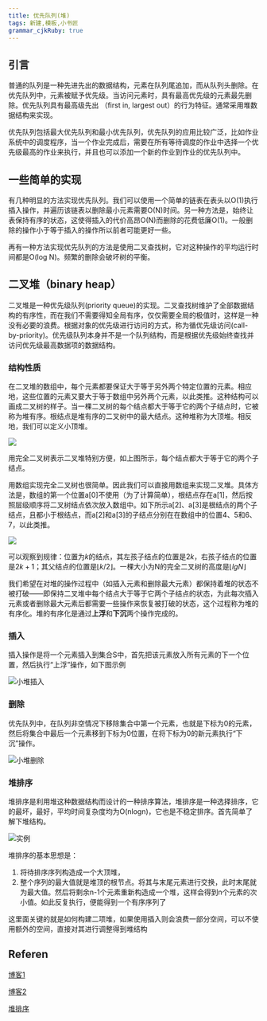 ```yaml
---
title: 优先队列(堆)
tags: 新建,模板,小书匠
grammar_cjkRuby: true
---
```


## 引言

普通的队列是一种先进先出的数据结构，元素在队列尾追加，而从队列头删除。在优先队列中，元素被赋予优先级。当访问元素时，具有最高优先级的元素最先删除。优先队列具有最高级先出 （first in, largest out）的行为特征。通常采用堆数据结构来实现。

优先队列包括最大优先队列和最小优先队列，优先队列的应用比较广泛，比如作业系统中的调度程序，当一个作业完成后，需要在所有等待调度的作业中选择一个优先级最高的作业来执行，并且也可以添加一个新的作业到作业的优先队列中。

## 一些简单的实现

有几种明显的方法实现优先队列。我们可以使用一个简单的链表在表头以O(1)执行插入操作，并遍历该链表以删除最小元素需要O(N)时间。另一种方法是，始终让表保持有序的状态，这使得插入的代价高昂O(N)而删除的花费低廉O(1)。一般删除的操作小于等于插入的操作所以前者可能更好一些。

再有一种方法实现优先队列的方法是使用二叉查找树，它对这种操作的平均运行时间都是O(log N)。频繁的删除会破坏树的平衡。

## 二叉堆（binary heap）
二叉堆是一种优先级队列(priority queue)的实现。二叉查找树维护了全部数据结构的有序性，而在我们不需要得知全局有序，仅仅需要全局的极值时，这样是一种没有必要的浪费。根据对象的优先级进行访问的方式，称为循优先级访问(call-by-priority)。优先级队列本身并不是一个队列结构，而是根据优先级始终查找并访问优先级最高数据项的数据结构。

### 结构性质

在二叉堆的数组中，每个元素都要保证大于等于另外两个特定位置的元素。相应地，这些位置的元素又要大于等于数组中另外两个元素，以此类推。这种结构可以画成二叉树的样子。当一棵二叉树的每个结点都大于等于它的两个子结点时，它被称为堆有序。根结点是堆有序的二叉树中的最大结点。这种堆称为大顶堆。相反地，我们可以定义小顶堆。

![](https://hosbimkimg.oss-cn-beijing.aliyuncs.com/pic/1538545129367.png)

用完全二叉树表示二叉堆特别方便，如上图所示，每个结点都大于等于它的两个子结点。

用数组实现完全二叉树也很简单。因此我们可以直接用数组来实现二叉堆。具体方法是，数组的第一个位置a[0]不使用（为了计算简单），根结点存在a[1]，然后按照层级顺序将二叉树结点依次放入数组中。如下所示a[2]、a[3]是根结点的两个子结点，且都小于根结点，而a[2]和a[3]的子结点分别在在数组中的位置4、5和6、7，以此类推。

![](https://hosbimkimg.oss-cn-beijing.aliyuncs.com/pic/1538545201716.png)

可以观察到规律：位置为$k$的结点，其左孩子结点的位置是$2k$，右孩子结点的位置是$2k+1$；其父结点的位置是$⌊k/2⌋$。一棵大小为N的完全二叉树的高度是$⌊lg N⌋$  

我们希望在对堆的操作过程中（如插入元素和删除最大元素）都保持着堆的状态不被打破——即保持二叉堆中每个结点大于等于它两个子结点的状态，为此每次插入元素或者删除最大元素后都需要一些操作来恢复被打破的状态，这个过程称为堆的有序化。堆的有序化是通过**上浮**和**下沉**两个操作完成的。


### 插入

插入操作是将一个元素插入到集合S中，首先把该元素放入所有元素的下一个位置，然后执行“上浮”操作，如下图示例

![小堆插入](https://hosbimkimg.oss-cn-beijing.aliyuncs.com/pic/1538547241957.png)

### 删除

优先队列中，在队列非空情况下移除集合中第一个元素，也就是下标为0的元素，然后将集合中最后一个元素移到下标为0位置，在将下标为0的新元素执行“下沉”操作。

![小堆删除](https://hosbimkimg.oss-cn-beijing.aliyuncs.com/pic/1538547293796.png)

### 堆排序



堆排序是利用堆这种数据结构而设计的一种排序算法，堆排序是一种选择排序，它的最坏，最好，平均时间复杂度均为O(nlogn)，它也是不稳定排序。首先简单了解下堆结构。

![实例](https://hosbimkimg.oss-cn-beijing.aliyuncs.com/pic/1538547716541.png)

堆排序的基本思想是：
1. 将待排序序列构造成一个大顶堆，
2. 整个序列的最大值就是堆顶的根节点。将其与末尾元素进行交换，此时末尾就为最大值。然后将剩余n-1个元素重新构造成一个堆，这样会得到n个元素的次小值。如此反复执行，便能得到一个有序序列了

这里面关键的就是如何构建二项堆，如果使用插入则会浪费一部分空间，可以不使用额外的空间，直接对其进行调整得到堆结构




## Referen

[博客1](https://www.cnblogs.com/luoxn28/p/5616101.html)

[博客2](https://www.cnblogs.com/sun-haiyu/p/7800109.html)

[堆排序](https://www.cnblogs.com/MOBIN/p/5374217.html)